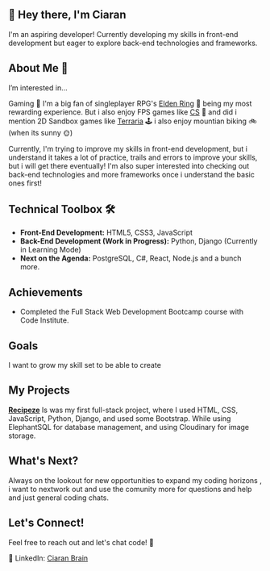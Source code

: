 ## 👋 Hey there, I'm Ciaran 
I'm an aspiring developer! Currently developing my skills in front-end development but eager to explore back-end technologies and frameworks.


## About Me 👀
I’m interested in... 

Gaming :space_invader: I'm a big fan of singleplayer RPG's [Elden Ring](https://en.bandainamcoent.eu/elden-ring/elden-ring) :japanese_goblin: being my most rewarding experience.
But i also enjoy FPS games like [CS](https://www.counter-strike.net/cs2) :gun: and
did i mention 2D Sandbox games like [Terraria](https://terraria.org) :joystick:
i also enjoy mountian biking :bike:	(when its sunny :sun_with_face:)

Currently, I'm trying to improve my skills in front-end development, but i understand it takes a lot of practice, trails and errors to improve your skills, but i will get there eventually! I'm also super interested into checking out back-end technologies and more frameworks once i understand the basic ones first!

## Technical Toolbox 🛠️
- **Front-End Development:** HTML5, CSS3, JavaScript
- **Back-End Development (Work in Progress):** Python, Django (Currently in Learning Mode)
- **Next on the Agenda:** PostgreSQL, C#, React, Node.js and a bunch more. 

## Achievements
- Completed the Full Stack Web Development Bootcamp course with Code Institute.

## Goals
I want to grow my skill set to be able to create 

## My Projects
**[Recipeze](https://github.com/CiaranBrain/Recipeze)** Is was my first full-stack project, where I used HTML, CSS, JavaScript, Python, Django, and used some Bootstrap. While using ElephantSQL for database management, and using Cloudinary for image storage.

## What's Next?
Always on the lookout for new opportunities to expand my coding horizons , i want to nextwork out and use the comunity more for questions and help and just general coding chats.

## Let's Connect!

Feel free to reach out and let's chat code! 🚀

💼 LinkedIn: [Ciaran Brain](https://www.linkedin.com/in/ciaranbrain/)


